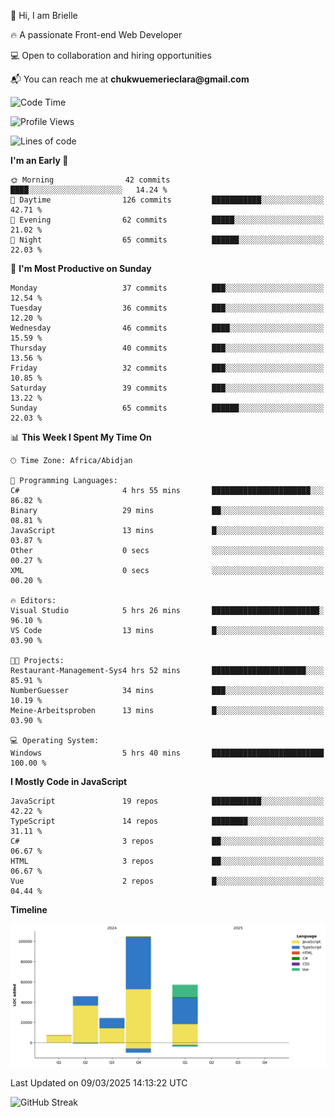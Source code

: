 <div align="left">
  <p>👋 Hi, I am Brielle</p>
  <p>🔥 A passionate Front-end Web Developer</p>
  <p>💻 Open to collaboration and hiring opportunities</p>
  <p>📬 You can reach me at <strong>chukwuemerieclara@gmail.com</strong></p>
</div>


 
 <!--START_SECTION:waka-->
![Code Time](http://img.shields.io/badge/Code%20Time-514%20hrs%2016%20mins-blue)

![Profile Views](http://img.shields.io/badge/Profile%20Views-0-blue)

![Lines of code](https://img.shields.io/badge/From%20Hello%20World%20I%27ve%20Written-238.7%20thousand%20lines%20of%20code-blue)

**I'm an Early 🐤** 

```text
🌞 Morning                42 commits          ████░░░░░░░░░░░░░░░░░░░░░   14.24 % 
🌆 Daytime                126 commits         ███████████░░░░░░░░░░░░░░   42.71 % 
🌃 Evening                62 commits          █████░░░░░░░░░░░░░░░░░░░░   21.02 % 
🌙 Night                  65 commits          ██████░░░░░░░░░░░░░░░░░░░   22.03 % 
```
📅 **I'm Most Productive on Sunday** 

```text
Monday                   37 commits          ███░░░░░░░░░░░░░░░░░░░░░░   12.54 % 
Tuesday                  36 commits          ███░░░░░░░░░░░░░░░░░░░░░░   12.20 % 
Wednesday                46 commits          ████░░░░░░░░░░░░░░░░░░░░░   15.59 % 
Thursday                 40 commits          ███░░░░░░░░░░░░░░░░░░░░░░   13.56 % 
Friday                   32 commits          ███░░░░░░░░░░░░░░░░░░░░░░   10.85 % 
Saturday                 39 commits          ███░░░░░░░░░░░░░░░░░░░░░░   13.22 % 
Sunday                   65 commits          ██████░░░░░░░░░░░░░░░░░░░   22.03 % 
```


📊 **This Week I Spent My Time On** 

```text
🕑︎ Time Zone: Africa/Abidjan

💬 Programming Languages: 
C#                       4 hrs 55 mins       ██████████████████████░░░   86.82 % 
Binary                   29 mins             ██░░░░░░░░░░░░░░░░░░░░░░░   08.81 % 
JavaScript               13 mins             █░░░░░░░░░░░░░░░░░░░░░░░░   03.87 % 
Other                    0 secs              ░░░░░░░░░░░░░░░░░░░░░░░░░   00.27 % 
XML                      0 secs              ░░░░░░░░░░░░░░░░░░░░░░░░░   00.20 % 

🔥 Editors: 
Visual Studio            5 hrs 26 mins       ████████████████████████░   96.10 % 
VS Code                  13 mins             █░░░░░░░░░░░░░░░░░░░░░░░░   03.90 % 

🐱‍💻 Projects: 
Restaurant-Management-Sys4 hrs 52 mins       █████████████████████░░░░   85.91 % 
NumberGuesser            34 mins             ███░░░░░░░░░░░░░░░░░░░░░░   10.19 % 
Meine-Arbeitsproben      13 mins             █░░░░░░░░░░░░░░░░░░░░░░░░   03.90 % 

💻 Operating System: 
Windows                  5 hrs 40 mins       █████████████████████████   100.00 % 
```

**I Mostly Code in JavaScript** 

```text
JavaScript               19 repos            ███████████░░░░░░░░░░░░░░   42.22 % 
TypeScript               14 repos            ████████░░░░░░░░░░░░░░░░░   31.11 % 
C#                       3 repos             ██░░░░░░░░░░░░░░░░░░░░░░░   06.67 % 
HTML                     3 repos             ██░░░░░░░░░░░░░░░░░░░░░░░   06.67 % 
Vue                      2 repos             █░░░░░░░░░░░░░░░░░░░░░░░░   04.44 % 
```



**Timeline**

![Lines of Code chart](https://raw.githubusercontent.com/Brielle28/Brielle28/main/assets/bar_graph.png)


 Last Updated on 09/03/2025 14:13:22 UTC
<!--END_SECTION:waka-->

![GitHub Streak](https://github-readme-streak-stats.herokuapp.com/?user=Brielle28)



